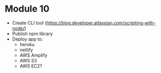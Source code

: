 # Module 10

- Create CLI tool (https://blog.developer.atlassian.com/scripting-with-node/)
- Publish npm library
- Deploy app to:
  - heroku
  - netlify
  - AWS Amplify
  - AWS S3
  - AWS EC2?
